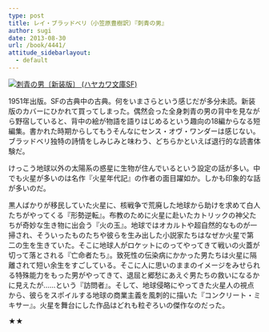 ```yaml
---
type: post
title: レイ・ブラッドベリ（小笠原豊樹訳）『刺青の男』
author: sugi
date: 2013-08-30
url: /book/4441/
attitude_sidebarlayout:
  - default
---
```

<a href="http://www.amazon.co.jp/exec/obidos/ASIN/4150118973/chezsugi-22/ref=nosim/" onclick="_gaq.push(['_trackEvent', 'outbound-article', 'http://www.amazon.co.jp/exec/obidos/ASIN/4150118973/chezsugi-22/ref=nosim/', '']);" name="amazletlink" target="_blank"><img src="http://i1.wp.com/ecx.images-amazon.com/images/I/612J6adcsXL._SL160_.jpg?w=660" alt="刺青の男〔新装版〕 (ハヤカワ文庫SF)" class="alignleft"  data-recalc-dims="1" /></a>

1951年出版。SFの古典中の古典。何をいまさらという感じだが多分未読。新装版のカバーにひかれて買ってしまった。偶然会った全身刺青の男の背中を見ながら野宿していると、背中の絵が物語を語りはじめるという趣向の18編からなる短編集。書かれた時期からしてもうそんなにセンス・オヴ・ワンダーは感じない。ブラッドベリ独特の詩情をしみじみと味わう、どちらかといえば退行的な読書体験だ。

けっこう地球以外の太陽系の惑星に生物が住んでいるという設定の話が多い。中でも火星が多いのは名作『火星年代記』の作者の面目躍如か。しかも印象的な話が多いのだ。

黒人ばかりが移民していた火星に、核戦争で荒廃した地球から助けを求めて白人たちがやってくる『形勢逆転』。布教のために火星に赴いたカトリックの神父たちが奇妙な生き物に出会う『火の玉』。地球ではオカルトや超自然的なものが一掃され、そういったものたちや彼らを生み出した小説家たちはなぜか火星で第二の生を生きていた。そこに地球人がロケットにのってやってきて戦いの火蓋が切って落とされる『亡命者たち』。致死性の伝染病にかかった男たちは火星に隔離されて短い余生をすごしている。そこに人に思いのままのイメージをみせられる特殊能力をもった男がやってきて、退屈と郷愁にあえぐ男たちの救いになるかに見えたが……という『訪問者』。そして、地球侵略にやってきた火星人の視点から、彼らをスポイルする地球の商業主義を風刺的に描いた『コンクリート・ミキサー』。火星を舞台にした作品はどれも粒ぞろいの傑作なのだった。

★★
